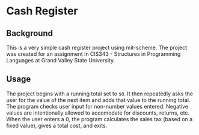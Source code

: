 # Cash Register
## Background
This is a very simple cash register project using mit-scheme.
The project was created for an assignment in CIS343 - Structures in Programming Languages at Grand Valley State University.
## Usage
The project begins with a running total set to `$0`.
It then repeatedly asks the user for the value of the next item and adds that value to the running total.
The program checks user input for non-number values entered.
Negative values are intentionally allowed to accomodate for discounts, returns, etc.
When the user enters a 0, the program calculates the sales tax (based on a fixed value), gives a total cost, and exits.
